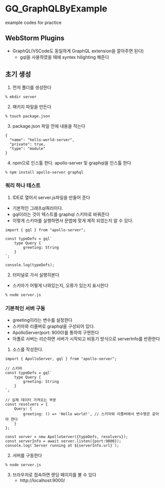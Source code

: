 # GQ_GraphQLByExample
example codes for practice

## WebStorm Plugins
- GraphQL(VSCode도 동일하게 GraphQL extension을 깔아주면 된다)
  + gql을 사용하였을 때에 syntex hilighting 해준다

## 초기 생성
1. 먼저 폴더를 생성한다
```
% mkdir server
```
2. 패키지 파일을 만든다
```
% touch package.json
```
3. package.json 파일 안에 내용을 적는다
```
{
  "name": "hello-world-server",
  "private": true,
  "type": "module"
}
```
4. npm으로 인스톨 한다. apollo-server 및 graphql을 인스톨 한다
```
% npm install apollo-server graphql
```

### 쿼리 하나 테스트
1. IDE로 열어서 server.js파일을 만들어 준다
  - 기본적인 그래프ql쿼리이다. 
  - gql이라는 것이 텍스트를 graphql 스키마로 바꿔준다
  - 이렇게 스키마를 실행하면서 문법에 맞게 제작 되었는지 알 수 있다.
```
import { gql } from "apollo-server";

const typeDefs = gql`
    type Query {
        greeting: String
    }
`;

console.log(typeDefs);
```

2. 터미널로 가서 실행히본다
 - 스키마가 어떻게 나와있는지, 오류가 있는지 표시한다
```
% node server.js
```

### 기본적인 서버 구동
- greeting이라는 변수를 설정한다
- 스키마와 리줄버로 graphql을 구성되어 있다.
- ApolloServer(port: 9000)를 통하여 구현한다
- 아폴로 서버는 리슨하면 서버가 시작되고 비동기 방식으로 serverInfo를 반환한다
1. 소스를 작성한다.
```
import { ApolloServer, gql } from "apollo-server";

// 스키마
const typeDefs = gql`
    type Query {
        greeting: String
    }
`;

// 실제 데이터 가져오는 부분
const resolvers = {
    Query: {
        greeting: () => 'Hello world!', // 스키마와 리졸버에서 변수명은 같아야 한다
    }
};

const server = new ApolloServer({typeDefs, resolvers});
const serverInfo = await server.listen({port:9000});
console.log(`Server running at ${serverInfo.url}`);
```

2. 서버를 구동한다
```
% node server.js
```
3. 브라우저로 접속하면 랜딩 페이지를 볼 수 있다
   - http://localhost:9000/





























